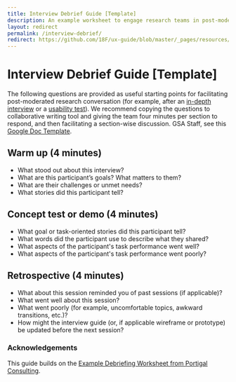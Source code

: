 ```yaml
---
title: Interview Debrief Guide [Template]
description: An example worksheet to engage research teams in post-moderated research conversation
layout: redirect
permalink: /interview-debrief/
redirect: https://github.com/18F/ux-guide/blob/master/_pages/resources/interview-debrief-guide.md
---
```


# Interview Debrief Guide [Template]

The following questions are provided as useful starting points for facilitating post-moderated research conversation (for example, after an [in-depth interview](https://methods.18f.gov/stakeholder-and-user-interviews/) or a [usability test](https://methods.18f.gov/usability-testing/)). We recommend copying the questions to collaborative writing tool and giving the team four minutes per section to respond, and then facilitating a section-wise discussion. GSA Staff, see this [Google Doc Template](https://docs.google.com/document/d/1f5Ue2vbeg4-95EevvlURzvl6yMLwMOXtiNwe6OMnb9E/edit#).

## Warm up (4 minutes)

- What stood out about this interview?
- What are this participant’s goals? What matters to them?
- What are their challenges or unmet needs?
- What stories did this participant tell?

## Concept test or demo (4 minutes)

- What goal or task-oriented stories did this participant tell?
- What words did the participant use to describe what they shared?
- What aspects of the participant's task performance went well?
- What aspects of the participant's task performance went poorly?

## Retrospective (4 minutes)

- What about this session reminded you of past sessions (if applicable)?
- What went well about this session?
- What went poorly (for example, uncomfortable topics, awkward transitions, etc.)?
- How might the interview guide (or, if applicable wireframe or prototype) be updated before the next session?


### Acknowledgements

This guide builds on the [Example Debriefing Worksheet from Portigal Consulting](https://rosenfeldmedia.com/wp-content/uploads/2014/10/Portigal-Consulting-Debriefing-Worksheet-2.pdf).
